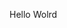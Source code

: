 Hello Wolrd







































































































































































































































































































































































































































































































































































































































































































































































































































































































































































































































































































































































































































































































































































































































































































































































































































































































































































































































































































































































































































































































































































































































































































































































































































































































































































































































































































































































































































































































































































































































































































































































































































































































































































